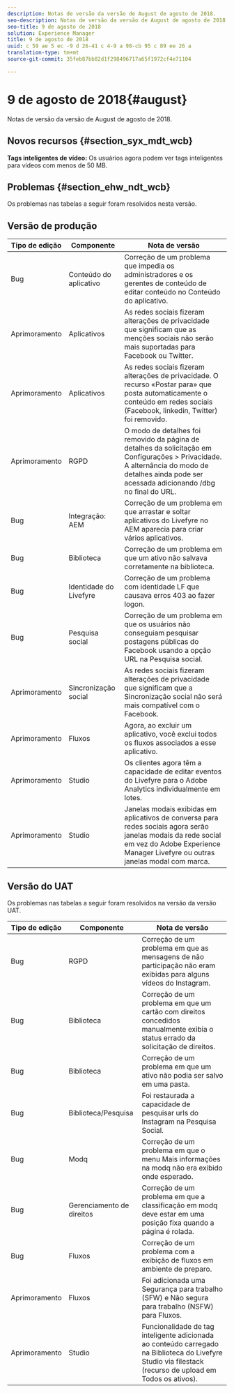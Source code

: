 ```yaml
---
description: Notas de versão da versão de August de agosto de 2018.
seo-description: Notas de versão da versão de August de agosto de 2018.
seo-title: 9 de agosto de 2018
solution: Experience Manager
title: 9 de agosto de 2018
uuid: c 59 ae 5 ec -9 d 26-41 c 4-9 a 98-cb 95 c 89 ee 26 a
translation-type: tm+mt
source-git-commit: 35feb87bb82d1f298496717a65f1972cf4e71104

---
```



# 9 de agosto de 2018{#august}

Notas de versão da versão de August de agosto de 2018.

## Novos recursos {#section_syx_mdt_wcb}

**Tags inteligentes de vídeo:** Os usuários agora podem ver tags inteligentes para vídeos com menos de 50 MB.

## Problemas {#section_ehw_ndt_wcb}

Os problemas nas tabelas a seguir foram resolvidos nesta versão.

## Versão de produção

| **Tipo de edição** | **Componente** | **Nota de versão** |
|---|---|---|
| Bug | Conteúdo do aplicativo | Correção de um problema que impedia os administradores e os gerentes de conteúdo de editar conteúdo no Conteúdo do aplicativo. |
| Aprimoramento | Aplicativos | As redes sociais fizeram alterações de privacidade que significam que as menções sociais não serão mais suportadas para Facebook ou Twitter. |
| Aprimoramento | Aplicativos | As redes sociais fizeram alterações de privacidade. O recurso «Postar para» que posta automaticamente o conteúdo em redes sociais (Facebook, linkedin, Twitter) foi removido. |
| Aprimoramento | RGPD | O modo de detalhes foi removido da página de detalhes da solicitação em Configurações > Privacidade. A alternância do modo de detalhes ainda pode ser acessada adicionando /dbg no final do URL. |
| Bug | Integração: AEM | Correção de um problema em que arrastar e soltar aplicativos do Livefyre no AEM aparecia para criar vários aplicativos. |
| Bug | Biblioteca | Correção de um problema em que um ativo não salvava corretamente na biblioteca. |
| Bug | Identidade do Livefyre | Correção de um problema com identidade LF que causava erros 403 ao fazer logon. |
| Bug | Pesquisa social | Correção de um problema em que os usuários não conseguiam pesquisar postagens públicas do Facebook usando a opção URL na Pesquisa social. |
| Aprimoramento | Sincronização social | As redes sociais fizeram alterações de privacidade que significam que a Sincronização social não será mais compatível com o Facebook. |
| Aprimoramento | Fluxos | Agora, ao excluir um aplicativo, você exclui todos os fluxos associados a esse aplicativo. |
| Aprimoramento | Studio | Os clientes agora têm a capacidade de editar eventos do Livefyre para o Adobe Analytics individualmente em lotes. |
| Aprimoramento | Studio | Janelas modais exibidas em aplicativos de conversa para redes sociais agora serão janelas modais da rede social em vez do Adobe Experience Manager Livefyre ou outras janelas modal com marca. |

## Versão do UAT

Os problemas nas tabelas a seguir foram resolvidos na versão da versão UAT.

| **Tipo de edição** | **Componente** | **Nota de versão** |
|---|---|---|
| Bug | RGPD | Correção de um problema em que as mensagens de não participação não eram exibidas para alguns vídeos do Instagram. |
| Bug | Biblioteca | Correção de um problema em que um cartão com direitos concedidos manualmente exibia o status errado da solicitação de direitos. |
| Bug | Biblioteca | Correção de um problema em que um ativo não podia ser salvo em uma pasta. |
| Bug | Biblioteca/Pesquisa | Foi restaurada a capacidade de pesquisar urls do Instagram na Pesquisa Social. |
| Bug | Modq | Correção de um problema em que o menu Mais informações na modq não era exibido onde esperado. |
| Bug | Gerenciamento de direitos | Correção de um problema em que a classificação em modq deve estar em uma posição fixa quando a página é rolada. |
| Bug | Fluxos | Correção de um problema com a exibição de fluxos em ambiente de preparo. |
| Aprimoramento | Fluxos | Foi adicionada uma Segurança para trabalho (SFW) e Não segura para trabalho (NSFW) para Fluxos. |
| Aprimoramento | Studio | Funcionalidade de tag inteligente adicionada ao conteúdo carregado na Biblioteca do Livefyre Studio via filestack (recurso de upload em Todos os ativos). |

